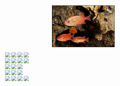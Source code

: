 <div align="center">

<img src="fishs.gif" alt="fishes, swimming" width="40%" height="auto"/><br>

<!--   https://user-images.githubusercontent.com/106050281/181859845-f7a90d61-3322-45ee-a82b-fafec1c35926.mp4 -->

</div>
<div align="left">
  
<img src="https://img.shields.io/badge/javascript-444444.svg?style=for-the-badge&logo=javascript&logoColor=white"/>
<img src="https://img.shields.io/badge/node.js-444444?style=for-the-badge&logo=node.js&logoColor=white"/>
<img src="https://img.shields.io/badge/react-444444.svg?style=for-the-badge&logo=react&logoColor=white"/>
<img src="https://img.shields.io/badge/redux-444444.svg?style=for-the-badge&logo=redux&logoColor=white"/>
<br>
<img src="https://img.shields.io/badge/c%23-444444.svg?style=for-the-badge&logo=c-sharp&logoColor=white"/>
<img src="https://img.shields.io/badge/.NET-444444?style=for-the-badge&logo=.net&logoColor=white"/>
<img src="https://img.shields.io/badge/c++-444444.svg?style=for-the-badge&logo=c%2B%2B&logoColor=white"/>
<img src="https://img.shields.io/badge/VIM-444444.svg?style=for-the-badge&logo=vim&logoColor=white"/>
<br>
<img src="https://img.shields.io/badge/html5-444444.svg?style=for-the-badge&logo=html5&logoColor=white"/>
<img src="https://img.shields.io/badge/css3-444444.svg?style=for-the-badge&logo=css3&logoColor=white"/>
<img src="https://img.shields.io/badge/bootstrap-444444.svg?style=for-the-badge&logo=bootstrap&logoColor=white"/>
<br>
<img src="https://img.shields.io/badge/Firebase-444444?style=for-the-badge&logo=Firebase&logoColor=white"/>
<img src="https://img.shields.io/badge/mysql-444444.svg?style=for-the-badge&logo=mysql&logoColor=white"/>
<img src="https://img.shields.io/badge/-Swagger-444444?style=for-the-badge&logo=swagger&logoColor=white"/>
<br>
<img src="https://img.shields.io/badge/Visual%20Studio%20Code-444444.svg?style=for-the-badge&logo=visual-studio-code&logoColor=white"/>
<img src="https://img.shields.io/badge/Visual%20Studio-444444.svg?style=for-the-badge&logo=visual-studio&logoColor=white"/>
<img src="https://img.shields.io/badge/azure-444444.svg?style=for-the-badge&logo=microsoftazure&logoColor=white"/>
<img src="https://img.shields.io/badge/IntelliJIDEA-444444.svg?style=for-the-badge&logo=intellij-idea&logoColor=white"/>

</div>
